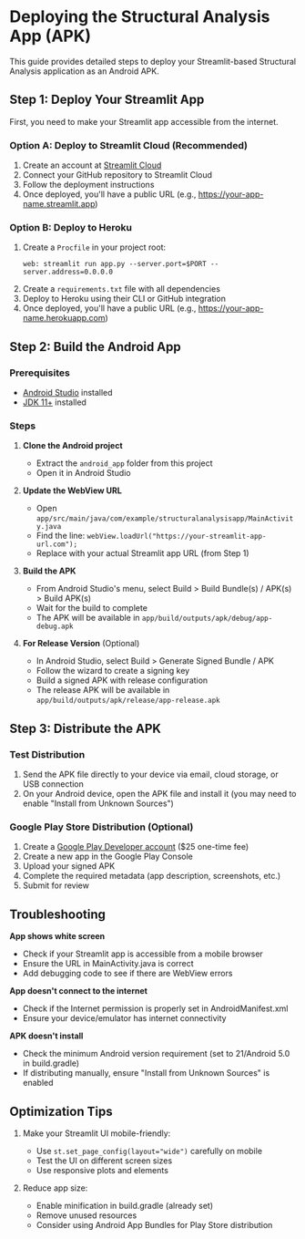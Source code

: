 # Deploying the Structural Analysis App (APK)

This guide provides detailed steps to deploy your Streamlit-based Structural Analysis application as an Android APK.

## Step 1: Deploy Your Streamlit App

First, you need to make your Streamlit app accessible from the internet.

### Option A: Deploy to Streamlit Cloud (Recommended)

1. Create an account at [Streamlit Cloud](https://streamlit.io/cloud)
2. Connect your GitHub repository to Streamlit Cloud
3. Follow the deployment instructions
4. Once deployed, you'll have a public URL (e.g., https://your-app-name.streamlit.app)

### Option B: Deploy to Heroku

1. Create a `Procfile` in your project root:
   ```
   web: streamlit run app.py --server.port=$PORT --server.address=0.0.0.0
   ```
2. Create a `requirements.txt` file with all dependencies
3. Deploy to Heroku using their CLI or GitHub integration
4. Once deployed, you'll have a public URL (e.g., https://your-app-name.herokuapp.com)

## Step 2: Build the Android App

### Prerequisites

- [Android Studio](https://developer.android.com/studio) installed
- [JDK 11+](https://adoptopenjdk.net/) installed

### Steps

1. **Clone the Android project**
   - Extract the `android_app` folder from this project
   - Open it in Android Studio

2. **Update the WebView URL**
   - Open `app/src/main/java/com/example/structuralanalysisapp/MainActivity.java`
   - Find the line: `webView.loadUrl("https://your-streamlit-app-url.com");`
   - Replace with your actual Streamlit app URL (from Step 1)

3. **Build the APK**
   - From Android Studio's menu, select Build > Build Bundle(s) / APK(s) > Build APK(s)
   - Wait for the build to complete
   - The APK will be available in `app/build/outputs/apk/debug/app-debug.apk`

4. **For Release Version** (Optional)
   - In Android Studio, select Build > Generate Signed Bundle / APK
   - Follow the wizard to create a signing key
   - Build a signed APK with release configuration
   - The release APK will be available in `app/build/outputs/apk/release/app-release.apk`

## Step 3: Distribute the APK

### Test Distribution

1. Send the APK file directly to your device via email, cloud storage, or USB connection
2. On your Android device, open the APK file and install it (you may need to enable "Install from Unknown Sources")

### Google Play Store Distribution (Optional)

1. Create a [Google Play Developer account](https://play.google.com/console/signup) ($25 one-time fee)
2. Create a new app in the Google Play Console
3. Upload your signed APK
4. Complete the required metadata (app description, screenshots, etc.)
5. Submit for review

## Troubleshooting

**App shows white screen**
- Check if your Streamlit app is accessible from a mobile browser
- Ensure the URL in MainActivity.java is correct
- Add debugging code to see if there are WebView errors

**App doesn't connect to the internet**
- Check if the Internet permission is properly set in AndroidManifest.xml
- Ensure your device/emulator has internet connectivity

**APK doesn't install**
- Check the minimum Android version requirement (set to 21/Android 5.0 in build.gradle)
- If distributing manually, ensure "Install from Unknown Sources" is enabled

## Optimization Tips

1. Make your Streamlit UI mobile-friendly:
   - Use `st.set_page_config(layout="wide")` carefully on mobile
   - Test the UI on different screen sizes
   - Use responsive plots and elements

2. Reduce app size:
   - Enable minification in build.gradle (already set)
   - Remove unused resources
   - Consider using Android App Bundles for Play Store distribution 